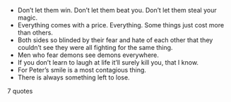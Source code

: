  - Don’t let them win. Don’t let them beat you. Don’t let them steal your magic.
 - Everything comes with a price. Everything. Some things just cost more than others.
 - Both sides so blinded by their fear and hate of each other that they couldn’t see they were all fighting for the same thing.
 - Men who fear demons see demons everywhere.
 - If you don’t learn to laugh at life it’ll surely kill you, that I know.
 - For Peter’s smile is a most contagious thing.
 - There is always something left to lose.

7 quotes
